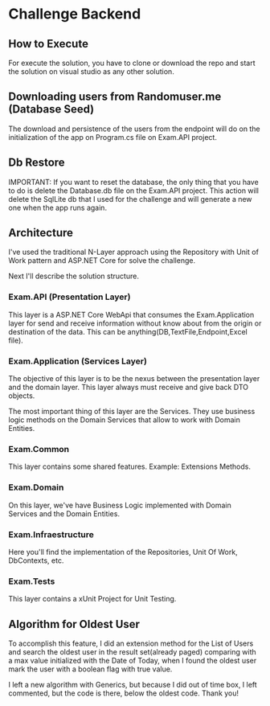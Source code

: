 # Challenge Backend

## How to Execute
For execute the solution, you have to clone or download the repo and start the solution on visual studio as any other solution.

## Downloading users from Randomuser.me (Database Seed)
The download and persistence of the users from the endpoint will do on the initialization of the app on Program.cs file on Exam.API project. 

## Db Restore
IMPORTANT: If you want to reset the database, the only thing that you have to do is delete the Database.db file on the Exam.API project. This action will delete the SqlLite db that I used for the challenge and will generate a new one when the app runs again.

## Architecture
I've used the traditional N-Layer approach using the Repository with Unit of Work pattern and ASP.NET Core for solve the challenge.

Next I'll describe the solution structure.

### Exam.API (Presentation Layer)
This layer is a ASP.NET Core WebApi that consumes the Exam.Application layer for send and receive information without know about from the origin or destination of the data. This can be anything(DB,TextFile,Endpoint,Excel file).

### Exam.Application (Services Layer)
The objective of this layer is to be the nexus between the presentation layer and the domain layer. This layer always must receive and give back DTO objects.

The most important thing of this layer are the Services. They use business logic methods on the Domain Services that allow to work with Domain Entities.


### Exam.Common
This layer contains some shared features. Example: Extensions Methods.


### Exam.Domain
On this layer, we've have Business Logic implemented with Domain Services and the Domain Entities.

### Exam.Infraestructure
Here you'll find the implementation of the Repositories, Unit Of Work, DbContexts, etc.

### Exam.Tests
This layer contains a xUnit Project for Unit Testing.

## Algorithm for Oldest User
To accomplish this feature, I did an extension method for the List of Users and search the oldest user in the result set(already paged) comparing with a max value initialized with the Date of Today, when I found the oldest user mark the user with a boolean flag with true value.

I left a new algorithm with Generics, but because I did out of time box, I left commented, but the code is there, below the oldest code.
Thank you!

